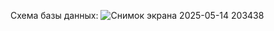 Схема базы данных: 
![Снимок экрана 2025-05-14 203438](https://github.com/user-attachments/assets/15f93035-3d25-40e1-949f-a4efedd98c27)

